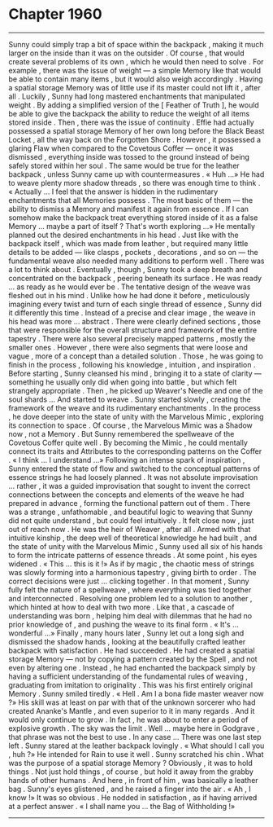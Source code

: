 
# Chapter 1960


---

Sunny could simply trap a bit of space within the backpack , making it much larger on the inside than it was on the outsider . Of course , that would create several problems of its own , which he would then need to solve .
For example , there was the issue of weight — a simple Memory like that would be able to contain many items , but it would also weigh accordingly . Having a spatial storage Memory was of little use if its master could not lift it , after all . Luckily , Sunny had long mastered enchantments that manipulated weight . By adding a simplified version of the [ Feather of Truth ], he would be able to give the backpack the ability to reduce the weight of all items stored inside .
Then , there was the issue of continuity . Effie had actually possessed a spatial storage Memory of her own long before the Black Beast Locket , all the way back on the Forgotten Shore . However , it possessed a glaring Flaw when compared to the Covetous Coffer — once it was dismissed , everything inside was tossed to the ground instead of being safely stored within her soul .
The same would be true for the leather backpack , unless Sunny came up with countermeasures .
« Huh …»
He had to weave plenty more shadow threads , so there was enough time to think .
« Actually … I feel that the answer is hidden in the rudimentary enchantments that all Memories possess . The most basic of them — the ability to dismiss a Memory and manifest it again from essence . If I can somehow make the backpack treat everything stored inside of it as a false Memory … maybe a part of itself ? That's worth exploring …»
He mentally planned out the desired enchantments in his head .
Just like with the backpack itself , which was made from leather , but required many little details to be added — like clasps , pockets , decorations , and so on — the fundamental weave also needed many additions to perform well .
There was a lot to think about .
Eventually , though , Sunny took a deep breath and concentrated on the backpack , peering beneath its surface .
He was ready … as ready as he would ever be .
The tentative design of the weave was fleshed out in his mind . Unlike how he had done it before , meticulously imagining every twist and turn of each single thread of essence , Sunny did it differently this time .
Instead of a precise and clear image , the weave in his head was more … abstract . There were clearly defined sections , those that were responsible for the overall structure and framework of the entire tapestry . There were also several precisely mapped patterns , mostly the smaller ones .
However , there were also segments that were loose and vague , more of a concept than a detailed solution .
Those , he was going to finish in the process , following his knowledge , intuition , and inspiration .
Before starting , Sunny cleansed his mind , bringing it to a state of clarity — something he usually only did when going into battle , but which felt strangely appropriate .
Then , he picked up Weaver's Needle and one of the soul shards …
And started to weave .
Sunny started slowly , creating the framework of the weave and its rudimentary enchantments . In the process , he dove deeper into the state of unity with the Marvelous Mimic , exploring its connection to space .
Of course , the Marvelous Mimic was a Shadow now , not a Memory . But Sunny remembered the spellweave of the Covetous Coffer quite well . By becoming the Mimic , he could mentally connect its traits and Attributes to the corresponding patterns on the Coffer .
« I think … I understand …»
Following an intense spark of inspiration , Sunny entered the state of flow and switched to the conceptual patterns of essence strings he had loosely planned . It was not absolute improvisation … rather , it was a guided improvisation that sought to invent the correct connections between the concepts and elements of the weave he had prepared in advance , forming the functional pattern out of them .
There was a strange , unfathomable , and beautiful logic to weaving that Sunny did not quite understand , but could feel intuitively . It felt close now , just out of reach now .
He was the heir of Weaver , after all .
Armed with that intuitive kinship , the deep well of theoretical knowledge he had built , and the state of unity with the Marvelous Mimic , Sunny used all six of his hands to form the intricate patterns of essence threads .
At some point , his eyes widened .
« This … this is it !»
As if by magic , the chaotic mess of strings was slowly forming into a harmonious tapestry , giving birth to order . The correct decisions were just … clicking together . In that moment , Sunny fully felt the nature of a spellweave , where everything was tied together and interconnected .
Resolving one problem led to a solution to another , which hinted at how to deal with two more . Like that , a cascade of understanding was born , helping him deal with dilemmas that he had no prior knowledge of , and pushing the weave to its final form .
« It's … wonderful …»
Finally , many hours later , Sunny let out a long sigh and dismissed the shadow hands , looking at the beautifully crafted leather backpack with satisfaction .
He had succeeded .
He had created a spatial storage Memory — not by copying a pattern created by the Spell , and not even by altering one .
Instead , he had enchanted the backpack simply by having a sufficient understanding of the fundamental rules of weaving , graduating from imitation to originality .
This was his first entirely original Memory . Sunny smiled tiredly .
« Hell . Am I a bona fide master weaver now ?»
His skill was at least on par with that of the unknown sorcerer who had created Ananke's Mantle , and even superior to it in many regards .
And it would only continue to grow .
In fact , he was about to enter a period of explosive growth . The sky was the limit .
Well … maybe here in Godgrave , that phrase was not the best to use .
In any case …
There was one last step left .
Sunny stared at the leather backpack lovingly .
« What should I call you , huh ?»
He intended for Rain to use it well .
Sunny scratched his chin .
What was the purpose of a spatial storage Memory ?
Obviously , it was to hold things .
Not just hold things , of course , but hold it away from the grabby hands of other humans .
And here , in front of him , was basically a leather bag .
Sunny's eyes glistened , and he raised a finger into the air .
« Ah , I know !»
It was so obvious .
He nodded in satisfaction , as if having arrived at a perfect answer .
« I shall name you … the Bag of Withholding !»

---

